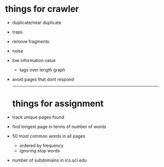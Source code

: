 # things for crawler

* duplicate/near duplicate

* traps
* remove fragments

* noise

* low information value

  *   tags over length graph

* avoid pages that dont respond
  ___
  # things for assignment
*  track unique pages found
*  find longest page in terms of number of words
*  50 most common words in all pages
   *  ordered by frequency
   *  ignoring stop words
*  number of subdomains in ics.uci.edu
